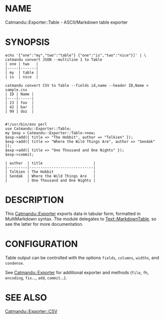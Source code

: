 # NAME

Catmandu::Exporter::Table - ASCII/Markdown table exporter

# SYNOPSIS

    echo '{"one":"my","two":"table"} {"one":"is","two":"nice"}]' | \ 
    catmandu convert JSON --multiline 1 to Table
    | one | two   |
    |-----|-------|
    | my  | table |
    | is  | nice  |

    catmandu convert CSV to Table --fields id,name --header ID,Name < sample.csv
    | ID | Name |
    |----|------|
    | 23 | foo  |
    | 42 | bar  |
    | 99 | doz  |


    #!/usr/bin/env perl
    use Catmandu::Exporter::Table;
    my $exp = Catmandu::Exporter::Table->new;
    $exp->add({ title => "The Hobbit", author => "Tolkien" });
    $exp->add({ title => "Where the Wild Things Are", author => "Sendak" });
    $exp->add({ title => "One Thousand and One Nights" });
    $exp->commit;

    | author  | title                       |
    |---------|-----------------------------|
    | Tolkien | The Hobbit                  |
    | Sendak  | Where the Wild Things Are   |
    |         | One Thousand and One Nights |

# DESCRIPTION

This [Catmandu::Exporter](https://metacpan.org/pod/Catmandu::Exporter) exports data in tabular form, formatted in
MultiMarkdown syntax. The module delegates to [Text::MarkdownTable](https://metacpan.org/pod/Text::MarkdownTable), so
see the latter for more documentation.

# CONFIGURATION

Table output can be controlled with the options `fields`, `columns`,
`widths`, and `condense`.

See [Catmandu::Exporter](https://metacpan.org/pod/Catmandu::Exporter) for additional exporter and methods (`file`, `fh`,
`encoding`, `fix`..., `add`, `commit`...).

# SEE ALSO

[Catmandu::Exporter::CSV](https://metacpan.org/pod/Catmandu::Exporter::CSV)
